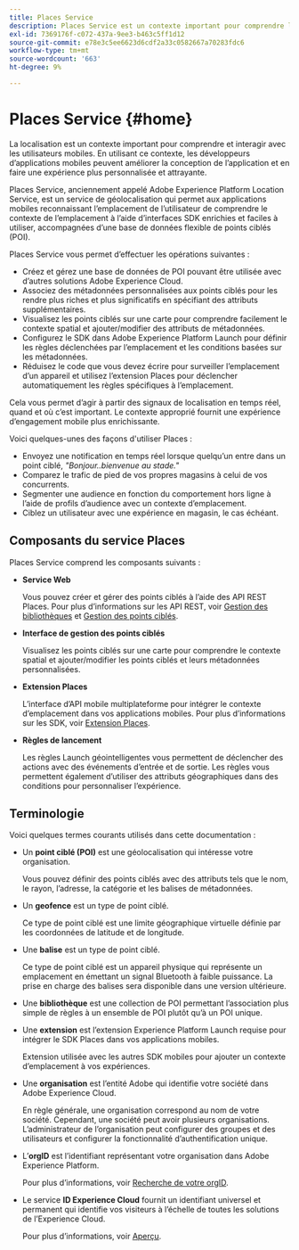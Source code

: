 ```yaml
---
title: Places Service
description: Places Service est un contexte important pour comprendre l’engagement des utilisateurs mobiles. En utilisant ce contexte, les développeurs d’applications mobiles peuvent améliorer la conception de l’application et en faire une expérience plus personnalisée et attrayante.
exl-id: 7369176f-c072-437a-9ee3-b463c5ff1d12
source-git-commit: e78e3c5ee6623d6cdf2a33c0582667a70283fdc6
workflow-type: tm+mt
source-wordcount: '663'
ht-degree: 9%

---
```


# Places Service {#home}

La localisation est un contexte important pour comprendre et interagir avec les utilisateurs mobiles. En utilisant ce contexte, les développeurs d’applications mobiles peuvent améliorer la conception de l’application et en faire une expérience plus personnalisée et attrayante.

Places Service, anciennement appelé Adobe Experience Platform Location Service, est un service de géolocalisation qui permet aux applications mobiles reconnaissant l’emplacement de l’utilisateur de comprendre le contexte de l’emplacement à l’aide d’interfaces SDK enrichies et faciles à utiliser, accompagnées d’une base de données flexible de points ciblés (POI).

Places Service vous permet d’effectuer les opérations suivantes :

* Créez et gérez une base de données de POI pouvant être utilisée avec d’autres solutions Adobe Experience Cloud.
* Associez des métadonnées personnalisées aux points ciblés pour les rendre plus riches et plus significatifs en spécifiant des attributs supplémentaires.
* Visualisez les points ciblés sur une carte pour comprendre facilement le contexte spatial et ajouter/modifier des attributs de métadonnées.
* Configurez le SDK dans Adobe Experience Platform Launch pour définir les règles déclenchées par l’emplacement et les conditions basées sur les métadonnées.
* Réduisez le code que vous devez écrire pour surveiller l’emplacement d’un appareil et utilisez l’extension Places pour déclencher automatiquement les règles spécifiques à l’emplacement.

Cela vous permet d’agir à partir des signaux de localisation en temps réel, quand et où c’est important. Le contexte approprié fournit une expérience d’engagement mobile plus enrichissante.

Voici quelques-unes des façons d&#39;utiliser Places :

* Envoyez une notification en temps réel lorsque quelqu’un entre dans un point ciblé, *&quot;Bonjour..bienvenue au stade.&quot;*
* Comparez le trafic de pied de vos propres magasins à celui de vos concurrents.
* Segmenter une audience en fonction du comportement hors ligne à l’aide de profils d’audience avec un contexte d’emplacement.
* Ciblez un utilisateur avec une expérience en magasin, le cas échéant.

## Composants du service Places

Places Service comprend les composants suivants :

* **Service Web**

  Vous pouvez créer et gérer des points ciblés à l’aide des API REST Places. Pour plus d’informations sur les API REST, voir [Gestion des bibliothèques](/help/web-service-api/api-usage/manage-libraries/manage-libraries.md) et [Gestion des points ciblés](/help/web-service-api/api-usage/manage-pois/manage-pois.md).

* **Interface de gestion des points ciblés**

  Visualisez les points ciblés sur une carte pour comprendre le contexte spatial et ajouter/modifier les points ciblés et leurs métadonnées personnalisées.

* **Extension Places**

  L’interface d’API mobile multiplateforme pour intégrer le contexte d’emplacement dans vos applications mobiles. Pour plus d’informations sur les SDK, voir [Extension Places](/help/places-ext-aep-sdks/places-extension/places-extension.md).

* **Règles de lancement**

  Les règles Launch géointelligentes vous permettent de déclencher des actions avec des événements d’entrée et de sortie. Les règles vous permettent également d’utiliser des attributs géographiques dans des conditions pour personnaliser l’expérience.

## Terminologie

Voici quelques termes courants utilisés dans cette documentation :

* Un **point ciblé (POI)** est une géolocalisation qui intéresse votre organisation.

  Vous pouvez définir des points ciblés avec des attributs tels que le nom, le rayon, l’adresse, la catégorie et les balises de métadonnées.

* Un **geofence** est un type de point ciblé.

  Ce type de point ciblé est une limite géographique virtuelle définie par les coordonnées de latitude et de longitude.

* Une **balise** est un type de point ciblé.

  Ce type de point ciblé est un appareil physique qui représente un emplacement en émettant un signal Bluetooth à faible puissance. La prise en charge des balises sera disponible dans une version ultérieure.

* Une **bibliothèque** est une collection de POI permettant l’association plus simple de règles à un ensemble de POI plutôt qu’à un POI unique.

* Une **extension** est l’extension Experience Platform Launch requise pour intégrer le SDK Places dans vos applications mobiles.

  Extension utilisée avec les autres SDK mobiles pour ajouter un contexte d’emplacement à vos expériences.

* Une **organisation** est l’entité Adobe qui identifie votre société dans Adobe Experience Cloud.

  En règle générale, une organisation correspond au nom de votre société. Cependant, une société peut avoir plusieurs organisations. L’administrateur de l’organisation peut configurer des groupes et des utilisateurs et configurer la fonctionnalité d’authentification unique.

* L’**orgID** est l’identifiant représentant votre organisation dans Adobe Experience Platform.

  Pour plus d’informations, voir [Recherche de votre orgID](https://forums.adobe.com/thread/2339895).

* Le service **ID Experience Cloud** fournit un identifiant universel et permanent qui identifie vos visiteurs à l’échelle de toutes les solutions de l’Experience Cloud.

  Pour plus d’informations, voir [Aperçu](https://experienceleague.adobe.com/docs/id-service/using/intro/overview.html?lang=fr).

